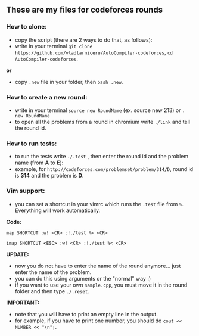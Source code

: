 ## These are my files for codeforces rounds ##
### How to clone: ###
- copy the script (there are 2 ways to do that, as follows):
- write in your terminal `git clone https://github.com/vladtarniceru/AutoCompiler-codeforces`, `cd AutoCompiler-codeforces`.

**or**
- copy `.new` file in your folder, then `bash .new`.

### How to create a new round: ###
- write in your terminal `source new RoundName` (ex. source new 213) or `. new RoundName`
- to open all the problems from a round in chromium write `./link` and tell the round id.

### How to run tests: ###

- to run the tests write `./.test` , then enter the round id and the problem name (from **A** to **E**):
- example, for `http://codeforces.com/problemset/problem/314/D`, round id is **314** and the problem is **D**.

### Vim support: ###
- you can set a shortcut in your vimrc which runs the `.test` file from `%`. Everything will work automatically.

**Code:**

  `map SHORTCUT :w! <CR> :!./test %< <CR>`

  `imap SHORTCUT <ESC> :w! <CR> :!./test %< <CR>`

**UPDATE:**
- now you do not have to enter the name of the round anymore... just enter the name of the problem.
- you can do this using arguments or the "normal" way :)
- if you want to use your own `sample.cpp`, you must move it in the round folder and then type `./.reset`.

**IMPORTANT:**
- note that you will have to print an empty line in the output.
- for example, if you have to print one number, you should do `cout << NUMBER << "\n";`.
